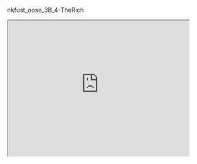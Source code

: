 nkfust_oose_3B_4-TheRich

<iframe width="420" height="315" src="https://drive.google.com/file/d/0B8kuWwC9xH-DTlZ4Umk4SnJ5ZkE/view?usp=sharing">
========================
<img src="http://xpy.calfhost.com/Images/Page1.jpg">
***
<img src="http://xpy.calfhost.com/Images/Page2.jpg">
***
<img src="http://xpy.calfhost.com/Images/Page3.jpg">
***
<img src="http://xpy.calfhost.com/Images/Page4.jpg">
***
<img src="http://xpy.calfhost.com/Images/Page5.jpg">
***
<img src="http://xpy.calfhost.com/Images/Page6.jpg">
***
<img src="http://xpy.calfhost.com/Images/Page7.jpg">
***
<img src="http://xpy.calfhost.com/Images/Page8.jpg">
***
<img src="http://xpy.calfhost.com/Images/Page9.jpg">
***
<img src="http://xpy.calfhost.com/Images/Page10.jpg">
***
<img src="http://xpy.calfhost.com/Images/Page11.jpg">
***
<img src="http://xpy.calfhost.com/Images/Page12.jpg">
***
<img src="http://xpy.calfhost.com/Images/Page13.jpg">
***
<img src="http://xpy.calfhost.com/Images/Page14.jpg">
***
<img src="http://xpy.calfhost.com/Images/Page15.jpg">
***
<img src="http://xpy.calfhost.com/Images/Page16.jpg">
***
<img src="http://xpy.calfhost.com/Images/Page17.jpg">
***
<img src="http://xpy.calfhost.com/Images/Page18.jpg">
***
<img src="http://xpy.calfhost.com/Images/Page19.jpg">
***
<img src="http://xpy.calfhost.com/Images/Page20.jpg">
***
<img src="http://xpy.calfhost.com/Images/Page21.jpg">
***
<img src="http://xpy.calfhost.com/Images/Page22.jpg">
***
<img src="http://xpy.calfhost.com/Images/Page23.jpg">
***
<img src="http://xpy.calfhost.com/Images/Page24.jpg">
***
<img src="http://xpy.calfhost.com/Images/Page25.jpg">
***
<img src="http://xpy.calfhost.com/Images/Page26.jpg">
***
<img src="http://xpy.calfhost.com/Images/Page27.jpg">
***
<img src="http://xpy.calfhost.com/Images/Page28.jpg">
